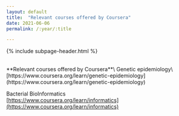 ```yaml
---
layout: default
title:  "Relevant courses offered by Coursera"
date: 2021-06-06
permalink: /:year/:title

---
```


{% include subpage-header.html %}

 <br />
**Relevant courses offered by Coursera**\
Genetic epidemiology\
[https://www.coursera.org/learn/genetic-epidemiology](https://www.coursera.org/learn/genetic-epidemiology)

Bacterial BioInformatics\
[https://www.coursera.org/learn/informatics](https://www.coursera.org/learn/informatics)
